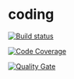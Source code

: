 # coding

[![Build status](https://travis-ci.org/AT-06/coding.svg?branch=develop)](https://travis-ci.org/AT-06/coding) 

[![Code Coverage](https://img.shields.io/codecov/c/github/AT-06/coding/develop.svg)](https://codecov.io/github/AT-06/coding?branch=develop)

[![Quality Gate](https://sonarcloud.io/api/project_badges/measure?project=coding-at06%3Adevelop&metric=alert_status)](https://sonarcloud.io/dashboard/index/coding-at06%3Adevelop)
